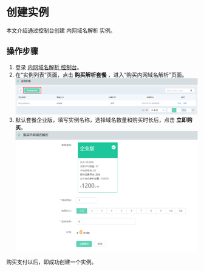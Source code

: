 # 创建实例

本文介绍通过控制台创建 内网域名解析 实例。

## 操作步骤
1. 登录 [内网域名解析 控制台](https://privatezone-console.jdcloud.com/instance)。
2. 在“实例列表”页面，点击 **购买解析套餐** ，进入“购买内网域名解析”页面。
![创建实例](../../../../image/privatezone/instance01.png)
3. 默认套餐企业版，填写实例名称，选择域名数量和购买时长后，点击 **立即购买**。
![创建实例](../../../../image/privatezone/instance02.png)

购买支付以后，即成功创建一个实例。
